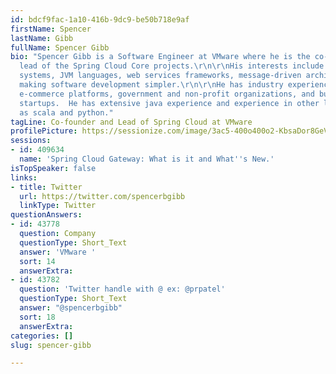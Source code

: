 ```yaml
---
id: bdcf9fac-1a10-416b-9dc9-be50b718e9af
firstName: Spencer
lastName: Gibb
fullName: Spencer Gibb
bio: "Spencer Gibb is a Software Engineer at VMware where he is the co-founder and
  lead of the Spring Cloud Core projects.\r\n\r\nHis interests include distributed
  systems, JVM languages, web services frameworks, message-driven architectures and
  making software development simpler.\r\n\r\nHe has industry experience in early
  e-commerce platforms, government and non-profit organizations, and business intelligence
  startups.  He has extensive java experience and experience in other languages such
  as scala and python."
tagLine: Co-founder and Lead of Spring Cloud at VMware
profilePicture: https://sessionize.com/image/3ac5-400o400o2-KbsaDor8GeVY3Q8P9MYTyp.jpg
sessions:
- id: 409634
  name: 'Spring Cloud Gateway: What is it and What''s New.'
isTopSpeaker: false
links:
- title: Twitter
  url: https://twitter.com/spencerbgibb
  linkType: Twitter
questionAnswers:
- id: 43778
  question: Company
  questionType: Short_Text
  answer: 'VMware '
  sort: 14
  answerExtra: 
- id: 43782
  question: 'Twitter handle with @ ex: @prpatel'
  questionType: Short_Text
  answer: "@spencerbgibb"
  sort: 18
  answerExtra: 
categories: []
slug: spencer-gibb

---
```

